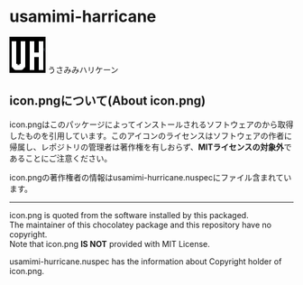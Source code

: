 # usamimi-harricane
![アイコン](icon.png)
うさみみハリケーン

## icon.pngについて(About icon.png)
icon.pngはこのパッケージによってインストールされるソフトウェアのから取得したものを引用しています。このアイコンのライセンスはソフトウェアの作者に帰属し、レポジトリの管理者は著作権を有しおらず、**MITライセンスの対象外**であることにご注意ください。

icon.pngの著作権者の情報はusamimi-hurricane.nuspecにファイル含まれています。

-----
icon.png is quoted from the software installed by this packaged.  
The maintainer of this chocolatey package and this repository have no copyright.  
Note that icon.png **IS NOT** provided with MIT License.

usamimi-hurricane.nuspec has the information about Copyright holder of icon.png.